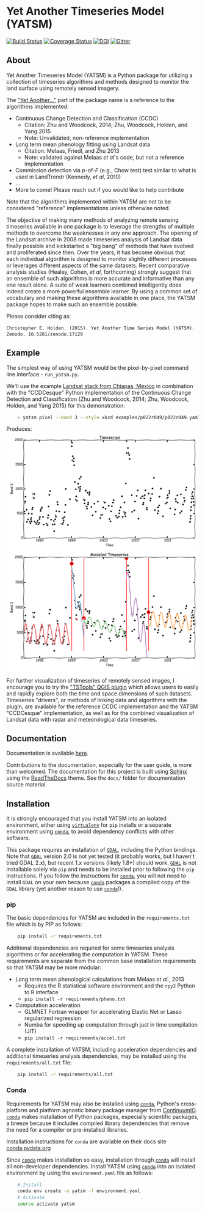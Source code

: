 # Yet Another Timeseries Model (YATSM)

[![Build Status](https://travis-ci.org/ceholden/yatsm.svg)](https://travis-ci.org/ceholden/yatsm)
[![Coverage Status](https://coveralls.io/repos/ceholden/yatsm/badge.svg?branch=master&service=github)](https://coveralls.io/github/ceholden/yatsm?branch=master&q=q)
[![DOI](https://zenodo.org/badge/6804/ceholden/yatsm.svg)](https://zenodo.org/badge/latestdoi/6804/ceholden/yatsm) [![Gitter](https://badges.gitter.im/Join%20Chat.svg)](https://gitter.im/ceholden/yatsm?utm_source=badge&utm_medium=badge&utm_campaign=pr-badge&utm_content=body_badge)

## About
Yet Another Timeseries Model (YATSM) is a Python package for utilizing a collection of timeseries algorithms and methods designed to monitor the land surface using remotely sensed imagery.

The ["Yet Another..."](http://en.wikipedia.org/wiki/Yet_another) part of the package name is a reference to the algorithms implemented:

* Continuous Change Detection and Classification (CCDC)
    - Citation: Zhu and Woodcock, 2014; Zhu, Woodcock, Holden, and Yang 2015
    - Note: Unvalidated, non-reference implementation
* Long term mean phenology fitting using Landsat data
    - Citation: Melaas, Friedl, and Zhu 2013
    - Note: validated against Melaas *et al*'s code, but not a reference implementation
* Commission detection via *p*-of-*F* (e.g., Chow test) test similar to what is used in LandTrendr (Kennedy, *et al*, 2010)
* ...
* More to come! Please reach out if you would like to help contribute

Note that the algorithms implemented within YATSM are not to be considered "reference" implementations unless otherwise noted.

The objective of making many methods of analyzing remote sensing timeseries available in one package is to leverage the strengths of multiple methods to overcome the weaknesses in any one approach. The opening of the Landsat archive in 2008 made timeseries analysis of Landsat data finally possible and kickstarted a "big bang" of methods that have evolved and proliferated since then. Over the years, it has become obvious that each individual algorithm is designed to monitor slightly different processes or leverages different aspects of the same datasets. Recent comparative analysis studies (Healey, Cohen, *et al*, forthcoming) strongly suggest that an ensemble of such algorithms is more accurate and informative than any one result alone. A suite of weak learners combined intelligently does indeed create a more powerful ensemble learner. By using a common set of vocabulary and making these algorithms available in one place, the YATSM package hopes to make such an ensemble possible.

Please consider citing as:

    Christopher E. Holden. (2015). Yet Another Time Series Model (YATSM). Zenodo. 10.5281/zenodo.17129

## Example
The simplest way of using YATSM would be the pixel-by-pixel command line interface - `run_yatsm.py`.

We'll use the example [Landsat stack from Chiapas, Mexico](https://github.com/ceholden/landsat_stack) in combination with the "CCDCesque" Python implementation of the Continuous Change Detection and Classification (Zhu and Woodcock, 2014; Zhu, Woodcock, Holden, and Yang 2015) for this demonstration:

``` bash
    > yatsm pixel --band 3 --style xkcd examples/p022r049/p022r049.yaml 133 106
```

Produces:
    ![Timeseries](docs/media/double_cut_ts_b3.png)
    ![Modeled Timeseries](docs/media/double_cut_ts_fitted_b3.png)

For further visualization of timeseries of remotely sensed images, I encourage you to try the ["TSTools" QGIS plugin](https://github.com/ceholden/TSTools) which allows users to easily and rapidly explore both the time and space dimensions of such datasets. Timeseries "drivers", or methods of linking data and algorithms with the plugin, are available for the reference CCDC implementation and the YATSM "CCDCesque" implementation, as well as for the combined visualization of Landsat data with radar and meteorological data timeseries.

## Documentation

Documentation is available [here](http://ceholden.github.io/yatsm/).

Contributions to the documentation, especially for the user guide, is more than welcomed. The documentation for this project is built using [Sphinx](http://sphinx-doc.org/) using the [ReadTheDocs](https://readthedocs.org/) theme. See the `docs/` folder for documentation source material.

## Installation

It is strongly encouraged that you install YATSM into an isolated environment, either using [`virtualenv`](https://virtualenv.pypa.io/en/latest/) for `pip` installs or a separate environment using [`conda`](http://conda.pydata.org/docs/), to avoid dependency conflicts with other software.

This package requires an installation of [`GDAL`](http://gdal.org/), including the Python bindings. Note that [`GDAL`](http://gdal.org/) version 2.0 is not yet tested (it probably works, but I haven't tried GDAL 2.x), but recent 1.x versions (likely 1.8+) should work. [`GDAL`](http://gdal.org/) is not installable solely via `pip` and needs to be installed prior to following the `pip` instructions. If you follow the instructions for [`conda`](http://conda.pydata.org/docs/), you will not need to install `GDAL` on your own because [`conda`](http://conda.pydata.org/docs/) packages a compiled copy of the `GDAL` library (yet another reason to use [`conda`](http://conda.pydata.org/docs/)!).

### pip
The basic dependencies for YATSM are included in the `requirements.txt` file which is  by PIP as follows:

``` bash
    pip install -r requirements.txt
```

Additional dependencies are required for some timeseries analysis algorithms or for accelerating the computation in YATSM. These requirements are separate from the common base installation requirements so that YATSM may be more modular:

* Long term mean phenological calculations from Melaas *et al.*, 2013
    * Requires the R statistical software environment and the `rpy2` Python to R interface
    * `pip install -r requirements/pheno.txt`
* Computation acceleration
    * GLMNET Fortran wrapper for accelerating Elastic Net or Lasso regularized regression
    * Numba for speeding up computation through just in time compilation (JIT)
    * `pip install -r requirements/accel.txt`

A complete installation of YATSM, including acceleration dependencies and additional timeseries analysis dependencies, may be installed using the `requirements/all.txt` file:

``` bash
    pip install -r requirements/all.txt
```

### Conda
Requirements for YATSM may also be installed using [`conda`](http://conda.pydata.org/docs/), Python's cross-platform and platform agnostic binary package manager from [ContinuumIO](http://continuum.io/). [`conda`](http://conda.pydata.org/docs/) makes installation of Python packages, especially scientific packages, a breeze because it includes compiled library dependencies that remove the need for a compiler or pre-installed libraries.

Installation instructions for `conda` are available on their docs site [conda.pydata.org](http://conda.pydata.org/docs/get-started.html)

Since [`conda`](http://conda.pydata.org/docs/) makes installation so easy, installation through [`conda`](http://conda.pydata.org/docs/) will install all non-developer dependencies. Install YATSM using [`conda`](http://conda.pydata.org/docs/) into an isolated environment by using the `environment.yaml` file as follows:

``` bash
    # Install
    conda env create -n yatsm -f environment.yaml
    # Activate
    source activate yatsm
```
